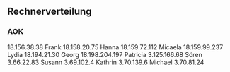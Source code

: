 ## Rechnerverteilung
### AOK
 18.156.38.38 Frank
 18.158.20.75 Hanna
 18.159.72.112 Micaela
 18.159.99.237 Lydia
 18.194.21.30 Georg
 18.198.204.197 Patricia
 3.125.166.68 Sören
 3.66.22.83 Susann
 3.69.102.4 Kathrin
 3.70.139.6 Michael
 3.70.81.24